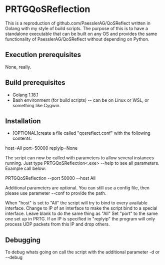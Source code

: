# PRTGQoSReflection
This is a reproduction of github.com/PaesslerAG/QoSReflect written in Golang with my style of build scripts.  The purpose of this is to have a standalone executable
that can be built on any OS and provides the same functionality of PaesslerAG/QoSReflect without depending on Python.

## Execution prerequisites
None, really.  

## Build prerequisites
* Golang 1.18.1
* Bash environment (for build scripts) -- can be on Linux or WSL, or something like Cygwin.

## Installation
* [OPTIONAL]create a file called "qosreflect.conf" with the following contents:

host=All
port=50000
replyip=None

The script can now be called with parameters to allow several instances running. Just type PRTGQoSReflection<.exe> --help to see all parameters. Example call below:

PRTGQoSReflection --port 50000 --host All

Additional parameters are optional. You can still use a config file, then please use parameter --conf to provide the path.

When "host" is set to "All" the script will try to bind to every available interface. Change to IP of an interface to make the script bind to a special interface. Leave blank to do the same thing as "All"
Set "port" to the same one set up in PRTG.
If an IP is specified in "replyip" the program will only process UDP packets from this IP and drop others.

## Debugging
To debug whats going on call the script with the additional parameter -d or --debug
